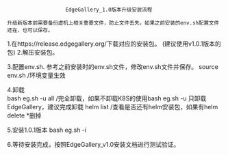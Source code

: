                        EdgeGallery_1.0版本升级安装流程

    升级新版本前需要备份虚机上相关重要文件，防止文件丢失。如果之前安装的env.sh配置文件还在，也可以保存。

1.在https://release.edgegallery.org/下载对应的安装包。
        (建议使用v1.0.1版本的包)
2.解压安装包。

3.配置env.sh.
        参考之前安装时的env.sh文件，修改env.sh文件并保存。
        source env.sh           /环境变量生效

4.卸载       
bash eg.sh -u all        /完全卸载，如果不卸载K8S的使用bash eg.sh -u
只卸载EdgeGallery，建议完成卸载
        helm list              /查看是否还有helm安装包，如果有helm delete *删掉

5.安装1.0.1版本
        bash eg.sh  -i

6.等待安装完成，按照EdgeGallery_v1.0安装文档进行测试验证。
